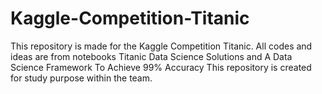 # Kaggle-Competition-Titanic
This repository is made for the Kaggle Competition Titanic. All codes and ideas are from notebooks Titanic Data Science Solutions and A Data Science Framework To Achieve 99% Accuracy
This repository is created for study purpose within the team.
